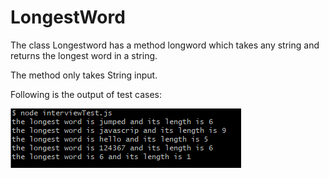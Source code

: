 # LongestWord

The class Longestword has a method longword which takes any string and returns the longest word in a string.

The method only takes String input.

Following is the output of test cases:

![GitHub Logo](unitTestsImage.PNG)
